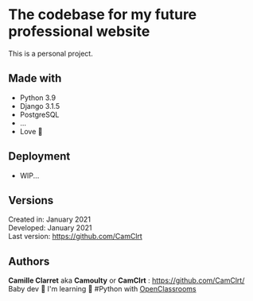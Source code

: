 The codebase for my future professional website
=================

This is a personal project.

## Made with

* Python 3.9
* Django 3.1.5
* PostgreSQL
* ...
* Love 💙

## Deployment

* WIP...

## Versions

Created in:   January 2021  
Developed:    January 2021  
Last version: https://github.com/CamClrt  

## Authors

**Camille Clarret** aka **Camoulty** or **CamClrt** : https://github.com/CamClrt/  
Baby dev 🐣 I'm learning 🐍 #Python with [OpenClassrooms](https://openclassrooms.com/)  
